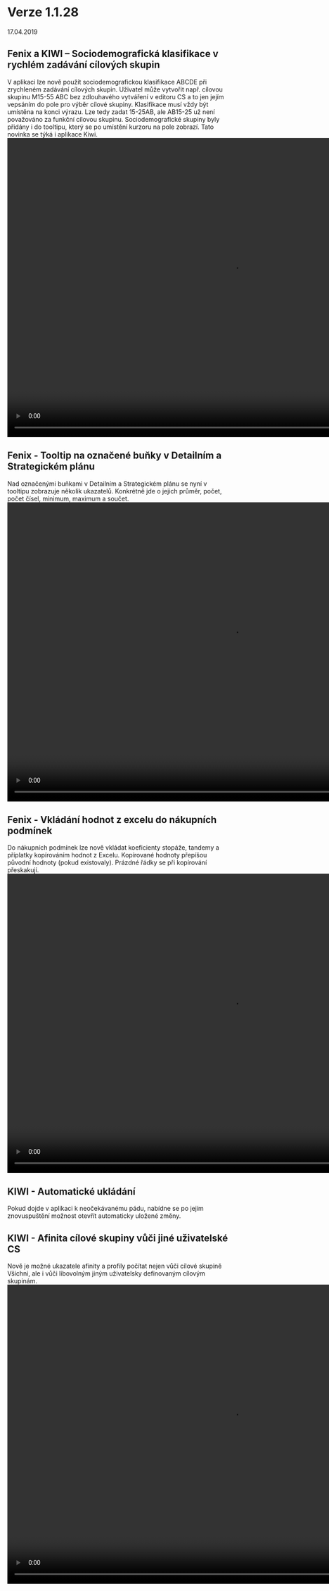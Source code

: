 ﻿# Verze 1.1.28
17.04.2019

## Fenix a KIWI – Sociodemografická klasifikace v rychlém zadávání cílových skupin
V aplikaci lze nově použít sociodemografickou klasifikace ABCDE při zrychleném zadávání cílových skupin. Uživatel může vytvořit např. cílovou skupinu M15-55 ABC bez zdlouhavého vytváření v editoru CS a to jen jejím vepsáním do pole pro výběr cílové skupiny. 
Klasifikace musí vždy být umístěna na konci výrazu. Lze tedy zadat 15-25AB, ale AB15-25 už není považováno za funkční cílovou skupinu.
Sociodemografické skupiny byly přidány i do tooltipu, který se po umístění kurzoru na pole zobrazí. Tato novinka se týká i aplikace Kiwi.
<video width="1024" height="680" src="https://kiwifenix.lerach.cz/data/20_SociodemoABCD.mp4" type="video/mp4" controls></video>

## Fenix - Tooltip na označené buňky v Detailním a Strategickém plánu
Nad označenými buňkami v Detailním a Strategickém plánu se nyní v tooltipu zobrazuje několik ukazatelů. Konkrétně jde o jejich průměr, počet, počet čísel, minimum, maximum a součet.
<video width="1024" height="680" src="https://kiwifenix.lerach.cz/data/21_Tooltipoznacene.mp4" type="video/mp4" controls></video>

## Fenix - Vkládání hodnot z excelu do nákupních podmínek
Do nákupních podmínek lze nově vkládat koeficienty stopáže, tandemy a příplatky kopírováním hodnot z Excelu. Kopírované hodnoty přepíšou původní hodnoty (pokud existovaly).
Prázdné řádky se při kopírování přeskakují.
<video width="1024" height="680" src="https://kiwifenix.lerach.cz/data/22_CtrlVdoNP.mp4" type="video/mp4" controls></video>

## KIWI - Automatické ukládání 
Pokud dojde v aplikaci k neočekávanému pádu, nabídne se po jejím znovuspuštění možnost otevřít automaticky uložené změny.  

## KIWI - Afinita cílové skupiny vůči jiné uživatelské CS
Nově je možné ukazatele afinity a profily počítat nejen vůči cílové skupině Všichni, ale i vůči libovolným jiným uživatelsky definovaným cílovým skupinám.
<video width="1024" height="680" src="https://kiwifenix.lerach.cz/data/23_AfinitajinaCS.mp4" type="video/mp4" controls></video>
